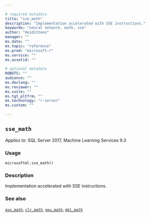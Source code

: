 ```yaml
--- 
 
# required metadata 
title: "sse_math" 
description: "Implementation accelerated with SSE instructions." 
keywords: "neural network, math, sse" 
author: "HeidiSteen" 
manager: "" 
ms.date: "" 
ms.topic: "reference" 
ms.prod: "microsoft-r" 
ms.service: "" 
ms.assetid: "" 
 
# optional metadata 
ROBOTS: "" 
audience: "" 
ms.devlang: "" 
ms.reviewer: "" 
ms.suite: "" 
ms.tgt_pltfrm: "" 
ms.technology: "r-server" 
ms.custom: "" 
 
---
```


## ``sse_math``


*Applies to:* SQL Server 2017, Machine Learning Services 9.3


### Usage



```
microsoftml.sse_math()
```




### Description

Implementation accelerated with SSE instructions.


### See also

[``avx_math``](avx_math.md),
[``clr_math``](clr_math.md),
[``gpu_math``](gpu_math.md),
[``mkl_math``](mkl_math.md)
